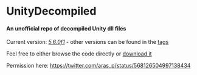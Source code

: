 # UnityDecompiled
#### An unofficial repo of decompiled Unity dll files

Current version: [*5.6.0f1*](http://beta.unity3d.com/download/bf5cca3e2788/download.html) - other versions can be found in the [tags](https://github.com/CarlosHBC/UnityDecompiled/tags)

Feel free to either browse the code directly or [download it](https://github.com/CarlosHBC/UnityDecompiled/archive/beta.zip)

Permission here: https://twitter.com/aras_p/status/568126504997138434